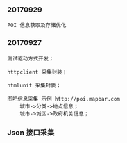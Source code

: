 
### 20170929

    POI 信息获取及存储优化
    
    
### 20170927

    测试驱动方式开发；
    
    httpclient 采集封装；
    
    htmlunit 采集封装；
    
    图吧信息采集 示例 http://poi.mapbar.com
        城市->分类->地点信息；
        城市->城区->政府机关信息；
        
        
        
### Json 接口采集

    
